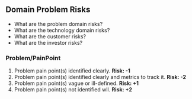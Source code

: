 ## Domain Problem Risks
- What are the problem domain risks?
- What are the technology domain risks?
- What are the customer risks?
- What are the investor risks?
 
### Problem/PainPoint
1. Problem pain point(s) identified clearly. **Risk: -1**
2. Problem pain point(s) identified clearly and metrics to track it. **Risk: -2**
3. Problem pain point(s) vague or ill-defined. **Risk: +1**
4. Problem pain point(s) not identified wll. **Risk: +2**
